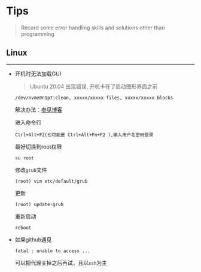 # Tips

> Record some error handling skills and solutions other than programming

## Linux

***

* 开机时无法加载GUI

  > Ubuntu 20.04 出现错误, 开机卡在了启动图形界面之前

  ```
  /dev/nvme0n1p7:clean, xxxxx/xxxxx files, xxxxx/xxxxx blocks
  ```

  解决办法：[参见博客](https://blog.csdn.net/Machine_yan/article/details/109736020)

  进入命令行

  ```
  Ctrl+Alt+F2(也可能是 Ctrl+Alt+Fn+F2 ),输入用户名密码登录
  ```

  最好切换到root权限

  ```
  su root
  ```

  修改`grub`文件

  ```
  (root) vim etc/default/grub
  ```

  更新

  ```
  (root) update-grub
  ```

  重新启动

  ```
  reboot
  ```

* 如果github遇见

  ```
  fatal : unable to access ...
  ```

  可以把代理关掉之后再试，且以`ssh`为主
